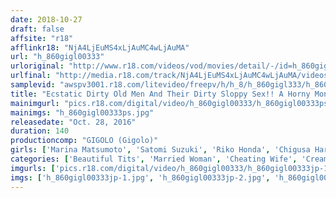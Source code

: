 ```yaml
---
date: 2018-10-27
draft: false
affsite: "r18"
afflinkr18: "NjA4LjEuMS4xLjAuMC4wLjAuMA"
url: "h_860gigl00333"
urloriginal: "http://www.r18.com/videos/vod/movies/detail/-/id=h_860gigl00333"
urlfinal: "http://media.r18.com/track/NjA4LjEuMS4xLjAuMC4wLjAuMA/videos/vod/movies/detail/-/id=h_860gigl00333"
samplevid: "awspv3001.r18.com/litevideo/freepv/h/h_8/h_860gigl333/h_860gigl333_dmb_w.mp4"
title: "Ecstatic Dirty Old Men And Their Dirty Sloppy Sex!! A Horny Monster Is Having Creampie Sex With A Slutty Married Woman With Beautiful Tits!!!"
mainimgurl: "pics.r18.com/digital/video/h_860gigl00333/h_860gigl00333ps.jpg"
mainimgs: "h_860gigl00333ps.jpg"
releasedate: "Oct. 28, 2016"
duration: 140
productioncomp: "GIGOLO (Gigolo)"
girls: ['Marina Matsumoto', 'Satomi Suzuki', 'Riko Honda', 'Chigusa Hara', 'Yukana Miyano', 'Haruka Aizawa (Kotone Kuroki)']
categories: ['Beautiful Tits', 'Married Woman', 'Cheating Wife', 'Creampie', 'Hi-Def']
imgurls: ['pics.r18.com/digital/video/h_860gigl00333/h_860gigl00333jp-1.jpg', 'pics.r18.com/digital/video/h_860gigl00333/h_860gigl00333jp-2.jpg', 'pics.r18.com/digital/video/h_860gigl00333/h_860gigl00333jp-3.jpg', 'pics.r18.com/digital/video/h_860gigl00333/h_860gigl00333jp-4.jpg', 'pics.r18.com/digital/video/h_860gigl00333/h_860gigl00333jp-5.jpg', 'pics.r18.com/digital/video/h_860gigl00333/h_860gigl00333jp-6.jpg', 'pics.r18.com/digital/video/h_860gigl00333/h_860gigl00333jp-7.jpg', 'pics.r18.com/digital/video/h_860gigl00333/h_860gigl00333jp-8.jpg', 'pics.r18.com/digital/video/h_860gigl00333/h_860gigl00333jp-9.jpg', 'pics.r18.com/digital/video/h_860gigl00333/h_860gigl00333jp-10.jpg', 'pics.r18.com/digital/video/h_860gigl00333/h_860gigl00333jp-11.jpg', 'pics.r18.com/digital/video/h_860gigl00333/h_860gigl00333jp-12.jpg', 'pics.r18.com/digital/video/h_860gigl00333/h_860gigl00333jp-13.jpg', 'pics.r18.com/digital/video/h_860gigl00333/h_860gigl00333jp-14.jpg', 'pics.r18.com/digital/video/h_860gigl00333/h_860gigl00333jp-15.jpg', 'pics.r18.com/digital/video/h_860gigl00333/h_860gigl00333jp-16.jpg', 'pics.r18.com/digital/video/h_860gigl00333/h_860gigl00333jp-17.jpg', 'pics.r18.com/digital/video/h_860gigl00333/h_860gigl00333jp-18.jpg', 'pics.r18.com/digital/video/h_860gigl00333/h_860gigl00333jp-19.jpg', 'pics.r18.com/digital/video/h_860gigl00333/h_860gigl00333jp-20.jpg']
imgs: ['h_860gigl00333jp-1.jpg', 'h_860gigl00333jp-2.jpg', 'h_860gigl00333jp-3.jpg', 'h_860gigl00333jp-4.jpg', 'h_860gigl00333jp-5.jpg', 'h_860gigl00333jp-6.jpg', 'h_860gigl00333jp-7.jpg', 'h_860gigl00333jp-8.jpg', 'h_860gigl00333jp-9.jpg', 'h_860gigl00333jp-10.jpg', 'h_860gigl00333jp-11.jpg', 'h_860gigl00333jp-12.jpg', 'h_860gigl00333jp-13.jpg', 'h_860gigl00333jp-14.jpg', 'h_860gigl00333jp-15.jpg', 'h_860gigl00333jp-16.jpg', 'h_860gigl00333jp-17.jpg', 'h_860gigl00333jp-18.jpg', 'h_860gigl00333jp-19.jpg', 'h_860gigl00333jp-20.jpg']
---
```

